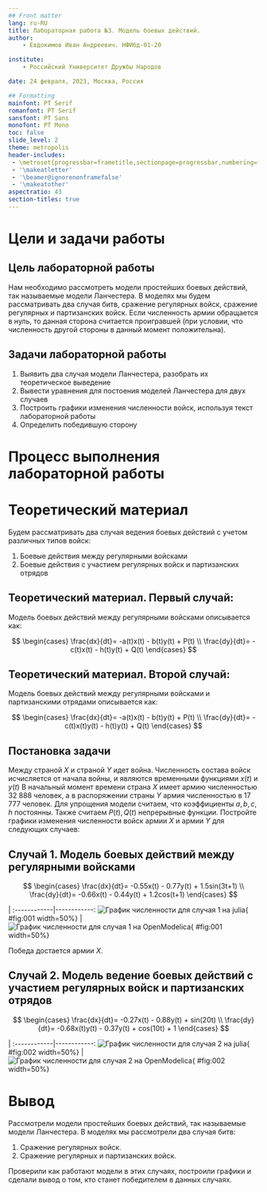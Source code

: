 ```yaml
---
## Front matter
lang: ru-RU
title: Лабораторная работа №3. Модель боевых действий.
author:
    - Евдокимов Иван Андреевич. НФИбд-01-20

institute:
    - Российский Университет Дружбы Народов

date: 24 февраля, 2023, Москва, Россия

## Formatting
mainfont: PT Serif
romanfont: PT Serif
sansfont: PT Sans
monofont: PT Mono
toc: false
slide_level: 2
theme: metropolis
header-includes: 
 - \metroset{progressbar=frametitle,sectionpage=progressbar,numbering=fraction}
 - '\makeatletter'
 - '\beamer@ignorenonframefalse'
 - '\makeatother'
aspectratio: 43
section-titles: true
---
```


# Цели и задачи работы

## Цель лабораторной работы

Нам необходимо рассмотреть модели простейших боевых действий, так называемые модели Ланчестера. 
В моделях мы будем рассматривать два случая битв, сражение регулярных войск, сражение регулярных и партизанских войск.
Если численность армии обращается в нуль, то данная сторона считается проигравшей (при условии, что численность другой стороны в данный момент положительна). 

## Задачи лабораторной работы

1. Выявить два случая модели Ланчестера, разобрать их теоретическое выведение
2. Вывести уравнения для постоения моделей Ланчестера для двух случаев
3. Построить графики изменения численности войск, используя текст лабораторной работы
4. Определить победившую сторону

# Процесс выполнения лабораторной работы

# Теоретический материал 

Будем рассматривать два случая ведения боевых действий с учетом различных типов войск: 

1. Боевые действия между регулярными войсками 
2. Боевые действия с участием регулярных войск и партизанских отрядов 
 
## Теоретический материал. Первый случай:
Модель боевых действий между регулярными войсками описывается как:

$$
 \begin{cases}
	\frac{dx}{dt}= -a(t)x(t) - b(t)y(t) + P(t)
	\\   
	\frac{dy}{dt}= -c(t)x(t) - h(t)y(t) + Q(t)
 \end{cases}
$$

## Теоретический материал. Второй случай:
Модель боевых действий между регулярными войсками и партизанскими отрядами описывается как:

$$
 \begin{cases}
	\frac{dx}{dt}= -a(t)x(t) - b(t)y(t) + P(t)
	\\   
	\frac{dy}{dt}= -c(t)x(t)y(t) - h(t)y(t) + Q(t)
 \end{cases}
$$


## Постановка задачи

Между страной $X$ и страной $Y$ идет война. Численность состава войск исчисляется от начала войны, и являются временными функциями $x(t)$ и $y(t)$
В начальный момент времени страна $X$ имеет армию численностью 32 888 человек, а в распоряжении страны $Y$  армия численностью в 17 777 человек.
Для упрощения модели считаем, что коэффициенты $a, b, c, h$ постоянны. 
Также считаем $P(t), Q(t)$ непрерывные функции.
Постройте графики изменения численности войск армии $X$ и армии $Y$ для следующих случаев:


## Случай 1. Модель боевых действий между регулярными войсками

$$
 \begin{cases}
	\frac{dx}{dt}= -0.55x(t) - 0.77y(t) + 1.5sin(3t+1)
	\\   
	\frac{dy}{dt}= -0.66x(t) - 0.44y(t) + 1.2cos(t+1)
 \end{cases}
$$

 | 
:------------|------------:
![График численности для случая 1 на julia](image/lab03_1.png){ #fig:001 width=50%} | ![График численности для случая 1 на OpenModelica](image/laba03_3.png){ #fig:001 width=50%}

Победа достается армии $X$.


## Случай 2. Модель ведение боевых действий с участием регулярных войск и партизанских отрядов

$$
 \begin{cases}
	\frac{dx}{dt}= -0.27x(t) - 0.88y(t) + sin(20t)
	\\   
	\frac{dy}{dt}= -0.68x(t)y(t) - 0.37y(t) + cos(10t) + 1
 \end{cases}
$$

 | 
:------------|------------:
![График численности для случая 2 на julia](image/lab03_2.png){ #fig:002 width=50%} | ![График численности для случая 2 на OpenModelica](image/laba03_4.png){ #fig:002 width=50%}

# Вывод

Рассмотрели модели простейших боевых действий, так называемые модели Ланчестера. В моделях мы рассмотрели два случая битв: 

1. Сражение регулярных войск.
2. Сражение регулярных и партизанских войск.

Проверили как работают модели в этих случаях, построили графики и сделали вывод о том, кто станет победителем в данных случаях.